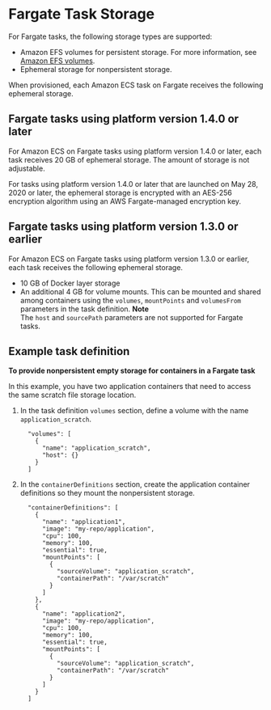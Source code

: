 # Fargate Task Storage<a name="fargate-task-storage"></a>

For Fargate tasks, the following storage types are supported:
+ Amazon EFS volumes for persistent storage\. For more information, see [Amazon EFS volumes](efs-volumes.md)\.
+ Ephemeral storage for nonpersistent storage\.

When provisioned, each Amazon ECS task on Fargate receives the following ephemeral storage\.

## Fargate tasks using platform version 1\.4\.0 or later<a name="fargate-task-storage-pv14"></a>

For Amazon ECS on Fargate tasks using platform version 1\.4\.0 or later, each task receives 20 GB of ephemeral storage\. The amount of storage is not adjustable\.

For tasks using platform version 1\.4\.0 or later that are launched on May 28, 2020 or later, the ephemeral storage is encrypted with an AES\-256 encryption algorithm using an AWS Fargate\-managed encryption key\.

## Fargate tasks using platform version 1\.3\.0 or earlier<a name="fargate-task-storage-pv13"></a>

For Amazon ECS on Fargate tasks using platform version 1\.3\.0 or earlier, each task receives the following ephemeral storage\.
+ 10 GB of Docker layer storage
+ An additional 4 GB for volume mounts\. This can be mounted and shared among containers using the `volumes`, `mountPoints` and `volumesFrom` parameters in the task definition\.
**Note**  
The `host` and `sourcePath` parameters are not supported for Fargate tasks\.

## Example task definition<a name="fargate-task-storage-example"></a>

**To provide nonpersistent empty storage for containers in a Fargate task**

In this example, you have two application containers that need to access the same scratch file storage location\.

1. In the task definition `volumes` section, define a volume with the name `application_scratch`\.

   ```
     "volumes": [
       {
         "name": "application_scratch",
         "host": {}
       }
     ]
   ```

1. In the `containerDefinitions` section, create the application container definitions so they mount the nonpersistent storage\.

   ```
     "containerDefinitions": [
       {
         "name": "application1",
         "image": "my-repo/application",
         "cpu": 100,
         "memory": 100,
         "essential": true,
         "mountPoints": [
           {
             "sourceVolume": "application_scratch",
             "containerPath": "/var/scratch"
           }
         ]
       },
       {
         "name": "application2",
         "image": "my-repo/application",
         "cpu": 100,
         "memory": 100,
         "essential": true,
         "mountPoints": [
           {
             "sourceVolume": "application_scratch",
             "containerPath": "/var/scratch"
           }
         ]
       }
     ]
   ```
